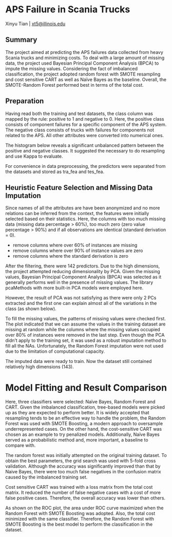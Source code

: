 # APS Failure in Scania Trucks
Xinyu Tian | xt5@illinois.edu

## Summary
The project aimed at predicting the APS failures data collected from heavy Scania trucks and minimizing costs. To deal with a large amount of missing data, the project used Bayesian Principal Component Analysis (BPCA) to impute the missing values. Considering the fact of imbalanced classification, the project adopted random forest with SMOTE resampling and cost sensitive CART as well as Naïve Bayes as the baseline. Overall, the SMOTE-Random Forest performed best in terms of the total cost.

## Preparation
Having read both the training and test datasets, the class column was mapped by the rule: positive to 1 and negative to 0. Here, the positive class consists of component failures for a specific component of the APS system. The negative class consists of trucks with failures for components not related to the APS. All other attributes were converted into numerical ones. 

The histogram below reveals a significant unbalanced pattern between the positive and negative classes. It suggested the necessary to do resampling and use Kappa to evaluate.

For convenience in data preprocessing, the predictors were separated from the datasets and stored as tra_fea and tes_fea.

## Heuristic Feature Selection and Missing Data Imputation
Since names of all the attributes are have been anonymized and no more relations can be inferred from the context, the features were initially selected based on their statistics. Here, the columns with too much missing data (missing data percentage > 60%), too much zero (zero value percentage > 90%) and if all observations are identical (standard derivation = 0).

* remove columns where over 60% of instances are missing
* remove columns where over 90% of instance values are zero
* remove columns where the standard derivation is zero

After the filtering, there were 142 predictors. Due to the high dimensions, the project attempted reducing dimensionality by PCA. Given the missing values, Bayesian Principal Component Analysis (BPCA) was selected as it generally performs well in the presence of missing values.  The library pcaMethods with more built-in PCA models were employed here.

However, the result of PCA was not satisfying as there were only 2 PCs extracted and the first one can explain almost all of the variations in the class (as shown below). 
 
To fill the missing values, the patterns of missing values were checked first. The plot indicated that we can assume the values in the training dataset are missing at random while the columns where the missing values occupied over 80% of instances were removed in the last step. Even though the PCA didn’t apply to the training set, it was used as a robust imputation method to fill all the NAs.  Unfortunately, the Random Forest imputation were not used due to the limitation of computational capacity. 

The imputed data were ready to train. Now the dataset still contained relatively high dimensions (143).

# Model Fitting and Result Comparison
Here, three classifiers were selected: Naïve Bayes, Random Forest and CART. Given the imbalanced classification, tree-based models were picked up as they are expected to perform better.  It is widely accepted that resampling tends to be an effective way to handle the problem, the Random Forest was used with SMOTE Boosting, a modern approach to oversample underrepresented cases. On the other hand, the cost-sensitive CART was chosen as an example to try penalized models. Additionally, Naïve Bayes served as a probabilistic method and, more important, a baseline to compare with.

The random forest was initially attempted on the original training dataset. To obtain the best parameters, the grid search was used with 5-fold cross validation. Although the accuracy was significantly improved than that by Naive Bayes, there were too much false negatives in the confusion matrix caused by the imbalanced training set. 

Cost sensitive CART was trained with a loss matrix from the total cost matrix. It reduced the number of false negative cases with a cost of more false positive cases. Therefore, the overall accuracy was lower than others.

As shown on the ROC plot, the area under ROC curve maximized when the Random Forest with SMOTE Boosting was adopted. Also, the total cost minimized with the same classifier. Therefore, the Random Forest with SMOTE Boosting is the best model to perform the classification in the dataset.
